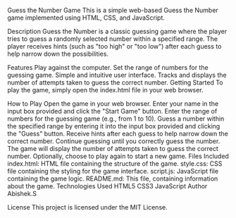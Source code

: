 Guess the Number Game
This is a simple web-based Guess the Number game implemented using HTML, CSS, and JavaScript.

Description
Guess the Number is a classic guessing game where the player tries to guess a randomly selected number within a specified range. The player receives hints (such as "too high" or "too low") after each guess to help narrow down the possibilities.

Features
Play against the computer.
Set the range of numbers for the guessing game.
Simple and intuitive user interface.
Tracks and displays the number of attempts taken to guess the correct number.
Getting Started
To play the game, simply open the index.html file in your web browser.

How to Play
Open the game in your web browser.
Enter your name in the input box provided and click the "Start Game" button.
Enter the range of numbers for the guessing game (e.g., from 1 to 10).
Guess a number within the specified range by entering it into the input box provided and clicking the "Guess" button.
Receive hints after each guess to help narrow down the correct number.
Continue guessing until you correctly guess the number.
The game will display the number of attempts taken to guess the correct number.
Optionally, choose to play again to start a new game.
Files Included
index.html: HTML file containing the structure of the game.
style.css: CSS file containing the styling for the game interface.
script.js: JavaScript file containing the game logic.
README.md: This file, containing information about the game.
Technologies Used
HTML5
CSS3
JavaScript
Author
Abishek.S

License
This project is licensed under the MIT License.

